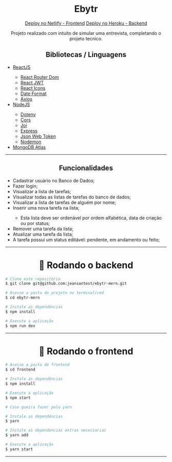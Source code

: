 <h1 align='center'>Ebytr</h1>
<div align='center'>
<a href="https://ebytr.netlify.app/" target="_blank">Deploy no Netlify - Frontend</a>
<a href="https://ebytr.herokuapp.com/" target="_blank">Deploy no Heroku - Backend</a>
<p>Projeto realizado com intuito de simular uma entrevista, completando o projeto tecnico.
</div>

<h2 align='center'>Bibliotecas / Linguagens</h2>

<ul>
  <li><a href="https://pt-br.reactjs.org/">ReactJS</a></li>
    <ul>
      <li><a href="https://www.npmjs.com/package/react-router-dom">React Router Dom</a></li>
      <li><a href="https://github.com/gustavo0197/react-jwt">React JWT</a></li>
      <li><a href="https://react-icons.github.io/react-icons/">React Icons</a></li>
      <li><a href="https://www.npmjs.com/package/date-format">Date Format</a></li>
      <li><a href="https://axios-http.com/docs/intro">Axios</a></li>
    </ul>
  <li><a href="https://nodejs.org/en/">NodeJS</a></li>
    <ul>
      <li><a href="https://www.npmjs.com/package/dotenv">Dotenv</a></li>
      <li><a href="https://www.npmjs.com/package/cors">Cors</a></li>
      <li><a href="https://www.npmjs.com/package/joi">Joi</a></li>
      <li><a href="https://expressjs.com/pt-br/">Express</a></li>
      <li><a href="https://www.npmjs.com/package/jsonwebtoken">Json Web Token</a></li>
      <li><a href="https://www.npmjs.com/package/nodemon">Nodemon</a></li>
    </ul>
  <li><a href="https://www.mongodb.com/pt-br/cloud/atlas/register">MongoDB Atlas</a></li>
</ul>

---

<h2 align='center'>Funcionalidades</h1>
<ul>
  <li>Cadastrar usuário no Banco de Dados;</li>
  <li>Fazer login;</li>
  <li>Visualizar a lista de tarefas;</li>
  <li>Visualizar todas as listas de tarefas do banco de dados;</li>
  <li>Visualizar a lista de tarefas de alguém por nome;</li>
  <li>Inserir uma nova tarefa na lista;</li>
    <ul>
      <li>Esta lista deve ser ordenável por ordem alfabética, data de criação ou por status;</li>
    </ul>
  <li>Remover uma tarefa da lista;</li>
  <li>Atualizar uma tarefa da lista;</li>
  <li>A tarefa possui um status editável: pendente, em andamento ou feito;</li>
</ul>

---

<h1 align="center">🎲 Rodando o backend</h1>

```bash
# Clone este repositório
$ git clone git@github.com:jeansantest/ebytr-mern.git

# Acesse a pasta do projeto no terminal/cmd
$ cd ebytr-mern

# Instale as dependências
$ npm install

# Execute a aplicação
$ npm run dev

```

---

<h1 align="center">🎲 Rodando o frontend</h1>

```bash
# Acesse a pasta de frontend
$ cd frontend

# Instale as dependências
$ npm install

# Execute a aplicação
$ npm start

```

```bash
# Caso queira fazer pelo yarn

# Instale as dependências
$ yarn

# Instale as dependencias extras necessarias
$ yarn add

# Execute a aplicação
$ yarn start

```

---
